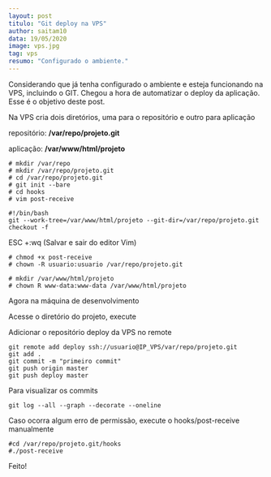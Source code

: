```yaml
---
layout: post
titulo: "Git deploy na VPS"
author: saitam10
data: 19/05/2020
image: vps.jpg
tag: vps
resumo: "Configurado o ambiente."
---
```

Considerando que já tenha configurado o ambiente e esteja funcionando na VPS, incluindo o GIT. Chegou a hora de automatizar o deploy da aplicação. Esse é o objetivo deste post.

Na VPS cria dois diretórios, uma para o repositório e outro para aplicação

repositório: **/var/repo/projeto.git**

aplicação: **/var/www/html/projeto**

```
# mkdir /var/repo  
# mkdir /var/repo/projeto.git  
# cd /var/repo/projeto.git  
# git init --bare  
# cd hooks  
# vim post-receive
```

```
#!/bin/bash  
git --work-tree=/var/www/html/projeto --git-dir=/var/repo/projeto.git checkout -f
```

ESC +:wq (Salvar e sair do editor Vim)

```
# chmod +x post-receive  
# chown -R usuario:usuario /var/repo/projeto.git
```
  
```
# mkdir /var/www/html/projeto  
# chown R www-data:www-data /var/www/html/projeto
```

Agora na máquina de desenvolvimento

Acesse o diretório do projeto, execute

Adicionar o repositório deploy da VPS no remote

```
git remote add deploy ssh://usuario@IP_VPS/var/repo/projeto.git  
git add .  
git commit -m "primeiro commit"  
git push origin master  
git push deploy master
```

Para visualizar os commits

`git log --all --graph --decorate --oneline`

Caso ocorra algum erro de permissão, execute o hooks/post-receive manualmente

```
#cd /var/repo/projeto.git/hooks  
#./post-receive
``` 

Feito!